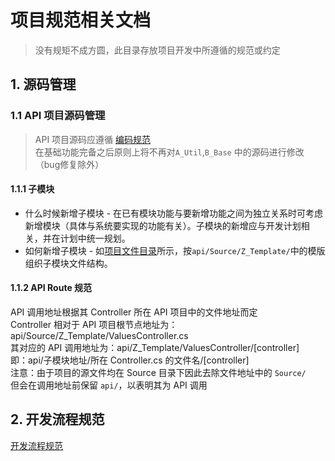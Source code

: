 # 项目规范相关文档

> 没有规矩不成方圆，此目录存放项目开发中所遵循的规范或约定

## 1. 源码管理

### 1.1 API 项目源码管理

> API 项目源码应遵循 [编码规范](CodingStandards.md)  
> 在基础功能完备之后原则上将不再对`A_Util`,`B_Base` 中的源码进行修改（bug修复除外）

#### 1.1.1 子模块

* 什么时候新增子模块 - 在已有模块功能与要新增功能之间为独立关系时可考虑新增模块（具体与系统要实现的功能有关）。子模块的新增应与开发计划相关，并在计划中统一规划。
* 如何新增子模块 - 如[项目文件目录](/api/README.md#项目文件目录)所示，按`api/Source/Z_Template/`中的模版组织子模块文件结构。

#### 1.1.2 API Route 规范

API 调用地址根据其 Controller 所在 API 项目中的文件地址而定  
Controller 相对于 API 项目根节点地址为：api/Source/Z_Template/ValuesController.cs  
其对应的 API 调用地址为：api/Z_Template/ValuesController/[controller]  
即：api/子模块地址/所在 Controller.cs 的文件名/[controller]  
注意：由于项目的源文件均在 Source 目录下因此去除文件地址中的 `Source/`  
但会在调用地址前保留 `api/`，以表明其为 API 调用  

## 2. 开发流程规范

[开发流程规范](DevelopStandards.md)